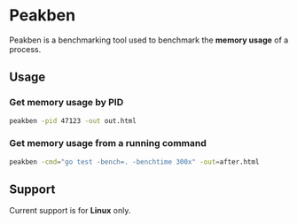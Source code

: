 # Peakben

Peakben is a benchmarking tool used to benchmark the **memory usage** of a process.

## Usage

### Get memory usage by PID

```sh
peakben -pid 47123 -out out.html
```

### Get memory usage from a running command

```sh
peakben -cmd="go test -bench=. -benchtime 300x" -out=after.html
```

## Support

Current support is for **Linux** only.

